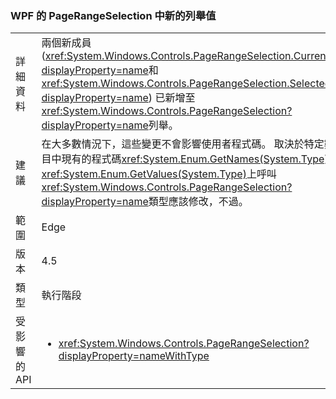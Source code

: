### <a name="new-enum-values-in-wpfs-pagerangeselection"></a>WPF 的 PageRangeSelection 中新的列舉值

|   |   |
|---|---|
|詳細資料|兩個新成員 (<xref:System.Windows.Controls.PageRangeSelection.CurrentPage?displayProperty=name>和<xref:System.Windows.Controls.PageRangeSelection.SelectedPages?displayProperty=name>) 已新增至<xref:System.Windows.Controls.PageRangeSelection?displayProperty=name>列舉。|
|建議|在大多數情況下，這些變更不會影響使用者程式碼。 取決於特定數目的項目中現有的程式碼<xref:System.Enum.GetNames(System.Type)>或<xref:System.Enum.GetValues(System.Type)>上呼叫<xref:System.Windows.Controls.PageRangeSelection?displayProperty=name>類型應該修改，不過。|
|範圍|Edge|
|版本|4.5|
|類型|執行階段|
|受影響的 API|<ul><li><xref:System.Windows.Controls.PageRangeSelection?displayProperty=nameWithType></li></ul>|

